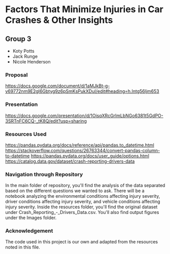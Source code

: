 # Factors That Minimize Injuries in Car Crashes & Other Insights
## Group 3
<ul>
  <li>Koty Potts</li>
  <li>Jack Runge</li>
  <li>Nicole Henderson</li>
</ul>

### Proposal
https://docs.google.com/document/d/1aMJkBt-g-v69772nm9E2gI6Gbtyg9z6pSmKsPukXDuI/edit#heading=h.lntg56ljm653

### Presentation
https://docs.google.com/presentation/d/1OisqXRcGrlmLbNGo6381t5GdPO-3SRTnFC6CQ-_tK8Q/edit?usp=sharing

### Resources Used
https://pandas.pydata.org/docs/reference/api/pandas.to_datetime.html
https://stackoverflow.com/questions/26763344/convert-pandas-column-to-datetime
https://pandas.pydata.org/docs/user_guide/options.html
https://catalog.data.gov/dataset/crash-reporting-drivers-data

### Navigation through Repository
In the main folder of repository, you'll find the analysis of the data separated based on the different questions we wanted to ask. There will be a notebook analyzing the environmental conditions affecting injury severity, driver conditions affecting injury severity, and vehicle conditions affecting injury severity. Inside the resources folder, you'll find the original dataset under Crash_Reporting_-_Drivers_Data.csv. You'll also find output figures under the Images folder.

### Acknowledgement
The code used in this project is our own and adapted from the resources noted in this file. 
